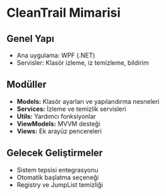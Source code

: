 # CleanTrail Mimarisi

## Genel Yapı

- Ana uygulama: WPF (.NET)
- Servisler: Klasör izleme, iz temizleme, bildirim

## Modüller

- **Models:** Klasör ayarları ve yapılandırma nesneleri
- **Services:** İzleme ve temizlik servisleri
- **Utils:** Yardımcı fonksiyonlar
- **ViewModels:** MVVM desteği
- **Views:** Ek arayüz pencereleri

## Gelecek Geliştirmeler

- Sistem tepsisi entegrasyonu
- Otomatik başlatma seçeneği
- Registry ve JumpList temizliği